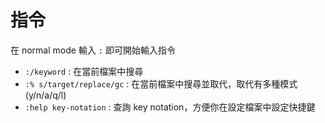 # 指令

在 normal mode 輸入 `:` 即可開始輸入指令

- `:/keyword` : 在當前檔案中搜尋
- `:% s/target/replace/gc` : 在當前檔案中搜尋並取代，取代有多種模式 (y/n/a/q/l)
- `:help key-notation` : 查詢 key notation，方便你在設定檔案中設定快捷鍵
